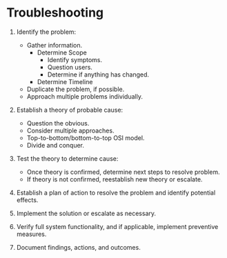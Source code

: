 # Troubleshooting

1. Identify the problem:
    - Gather information.
        - Determine Scope
            - Identify symptoms.
            - Question users.
            - Determine if anything has changed.
        - Determine Timeline
    - Duplicate the problem, if possible.
    - Approach multiple problems individually.

2. Establish a theory of probable cause:
    - Question the obvious.
    - Consider multiple approaches.
    - Top-to-bottom/bottom-to-top OSI model.
    - Divide and conquer.

3. Test the theory to determine cause:
    - Once theory is confirmed, determine next steps to resolve problem.
    - If theory is not confirmed, reestablish new theory or escalate.

4. Establish a plan of action to resolve the problem and identify potential effects.

5. Implement the solution or escalate as necessary.

6. Verify full system functionality, and if applicable, implement preventive measures.

7. Document findings, actions, and outcomes.
